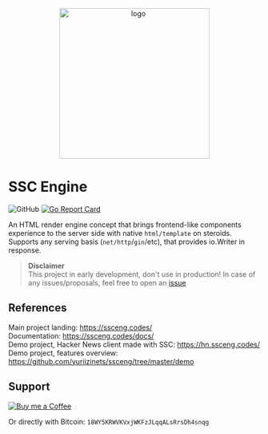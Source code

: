 
<div align="center">
  <img height="300" alt="logo" src="https://github.com/egonelbre/gophers/blob/master/sketch/fairy-tale/witch-cooking.png?raw=true">
</div>

# SSC Engine

![GitHub](https://img.shields.io/github/license/yuriizinets/ssceng)
[![Go Report Card](https://goreportcard.com/badge/github.com/yuriizinets/ssceng)](https://goreportcard.com/report/github.com/yuriizinets/ssceng)

An HTML render engine concept that brings frontend-like components experience to the server side with native `html/template` on steroids. Supports any serving basis (`net/http`/`gin`/etc), that provides io.Writer in response.

> **Disclaimer**  
> This project in early development, don't use in production! In case of any issues/proposals, feel free to open an [issue](https://github.com/yuriizinets/ssceng/issues/new)

## References

Main project landing: https://ssceng.codes/  
Documentation: https://ssceng.codes/docs/  
Demo project, Hacker News client made with SSC: https://hn.ssceng.codes/  
Demo project, features overview: https://github.com/yuriizinets/ssceng/tree/master/demo  


## Support

<a target="_blank" href="https://www.buymeacoffee.com/yuriizinets"><img alt="Buy me a Coffee" src="https://github.com/egonelbre/gophers/blob/master/.thumb/animation/buy-morning-coffee-3x.gif?raw=true"></a>


Or directly with Bitcoin: `18WY5KRWVKVxjWKFzJLqqALsRrsDh4snqg`

